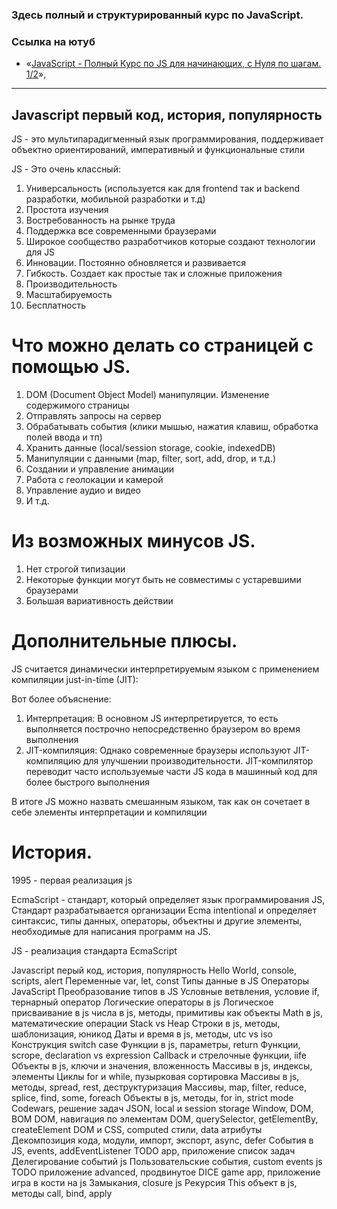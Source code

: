 ### Здесь полный и структурированный курс по JavaScript.

### **Ссылка на ютуб**

- «[JavaScript - Полный Курс по JS для начинающих, с Нуля по шагам. 1/2](https://www.youtube.com/watch?v=yUvwxuXhFd4)»,
---

## Javascript первый код, история, популярность

JS - это мультипарадигменный язык программирования, поддерживает объектно ориентирований, императивный и 
функциональные стили

JS - Это очень классный:
1. Универсальность (используется как для frontend так и backend разработки, мобильной разработки и т.д)
2. Простота изучения
3. Востребованность на рынке труда
4. Поддержка все современными браузерами
5. Широкое сообщество разработчиков которые создают технологии для JS
6. Инновации. Постоянно обновляется и развивается 
7. Гибкость. Создает как простые так и сложные приложения
8. Производительность
9. Масштабируемость 
10. Бесплатность 

# Что можно делать со страницей с помощью JS.

1. DOM (Document Object Model) манипуляции. Изменение содержимого страницы
2. Отправлять запросы на сервер
3. Обрабатывать события (клики мышью, нажатия клавиш, обработка полей ввода и тп)
4. Хранить данные (local/session storage, cookie, indexedDB)
5. Манипуляции с данными (map, filter, sort, add, drop, и т.д.)
6. Создании и управление анимации
7. Работа с геолокации и камерой
8. Управление аудио и видео 
9. И т.д.

# Из возможных минусов JS.

1. Нет строгой типизации 
2. Некоторые функции могут быть не совместимы с устаревшими браузерами
3. Большая вариативность действии 

# Дополнительные плюсы.

JS считается динамически интерпретируемым языком с применением компиляции just-in-time (JIT):

Вот более объяснение:
1. Интерпретация: В основном JS интерпретируется, то есть выполняется построчно непосредственно браузером 
во время выполнения
2. JIT-компиляция: Однако современные браузеры используют JIT-компиляцию для улучшении производительности.
JIT-компилятор переводит часто используемые части  JS кода в машинный код для более быстрого выполнения

В итоге JS можно назвать смешанным языком, так как он сочетает в себе элементы интерпретации и компиляции 

# История.
1995 - первая реализация js

EcmaScript - стандарт, который определяет язык программирования JS, Стандарт разрабатывается организации 
Ecma intentional и определяет синтаксис, типы данных, операторы, объектны и другие элементы, необходимые для 
написания программ на JS.

JS - реализация стандарта EcmaScript

Javascript перый код, история, популярность
Hello World, console, scripts, alert
Переменные var, let, const
Типы данные в JS
Операторы JavaScript
Преобразование типов в JS
Условные ветвления, условие if, тернарный оператор
Логические операторы в js
Логическое присваивание в js
числа в js, методы, примитивы как объекты
Math в js, математические операции
Stack vs Heap 
Строки в js, методы, шаблонизация, юникод
Даты и время в js,  методы, utc vs iso
Конструкция switch case
Функции в js, параметры, return
Функции, scrope, declaration vs expression
Callback и стрелочные функции, iife
Объекты в js, ключи и значения, вложенность
Массивы в js, индексы, элементы
Циклы for и while, пузырковая сортировка
Массивы в js, методы, spread, rest, деструктуризация
Массивы, map, filter, reduce, splice, find, some, foreach
Объекты в js, методы, for in, strict mode
Codewars, решение задач
JSON, local и session storage
Window, DOM, BOM
DOM, навигация по элементам
DOM, querySelector, getElementBy, createElement
DOM и CSS, computed стили, data атрибуты
Декомпозиция кода, модули, импорт, экспорт, async, defer
События в JS, events, addEventListener
TODO app, приложение список задач
Делегирование событий js
Пользовательские события, custom events js
TODO приложение advanced, продвинутое
DICE game app, приложение игра в кости на js
Замыкания, closure js
Рекурсия
This объект в js, методы call, bind, apply